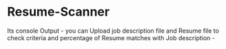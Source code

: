 # Resume-Scanner
Its console Output - you can Upload job description file and Resume file to check criteria and percentage of Resume matches with Job description - 
